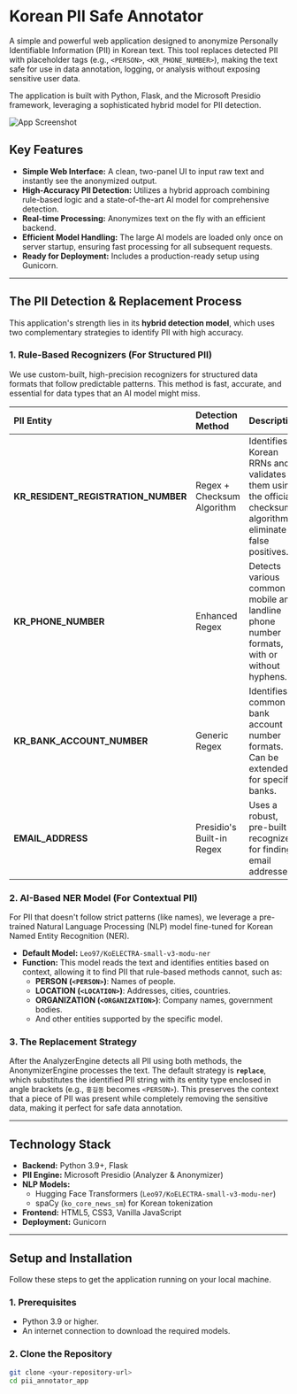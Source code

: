 # Korean PII Safe Annotator

A simple and powerful web application designed to anonymize Personally Identifiable Information (PII) in Korean text. This tool replaces detected PII with placeholder tags (e.g., `<PERSON>`, `<KR_PHONE_NUMBER>`), making the text safe for use in data annotation, logging, or analysis without exposing sensitive user data.

The application is built with Python, Flask, and the Microsoft Presidio framework, leveraging a sophisticated hybrid model for PII detection.

![App Screenshot](https://i.imgur.com/kP12a9G.png)

## Key Features

-   **Simple Web Interface:** A clean, two-panel UI to input raw text and instantly see the anonymized output.
-   **High-Accuracy PII Detection:** Utilizes a hybrid approach combining rule-based logic and a state-of-the-art AI model for comprehensive detection.
-   **Real-time Processing:** Anonymizes text on the fly with an efficient backend.
-   **Efficient Model Handling:** The large AI models are loaded only once on server startup, ensuring fast processing for all subsequent requests.
-   **Ready for Deployment:** Includes a production-ready setup using Gunicorn.

---

## The PII Detection & Replacement Process

This application's strength lies in its **hybrid detection model**, which uses two complementary strategies to identify PII with high accuracy.

### 1. Rule-Based Recognizers (For Structured PII)

We use custom-built, high-precision recognizers for structured data formats that follow predictable patterns. This method is fast, accurate, and essential for data types that an AI model might miss.

| PII Entity | Detection Method | Description |
| :--- | :--- | :--- |
| **KR_RESIDENT_REGISTRATION_NUMBER** | Regex + Checksum Algorithm | Identifies Korean RRNs and validates them using the official checksum algorithm to eliminate false positives. |
| **KR_PHONE_NUMBER** | Enhanced Regex | Detects various common mobile and landline phone number formats, with or without hyphens. |
| **KR_BANK_ACCOUNT_NUMBER** | Generic Regex | Identifies common bank account number formats. Can be extended for specific banks. |
| **EMAIL_ADDRESS** | Presidio's Built-in Regex | Uses a robust, pre-built recognizer for finding email addresses. |

### 2. AI-Based NER Model (For Contextual PII)

For PII that doesn't follow strict patterns (like names), we leverage a pre-trained Natural Language Processing (NLP) model fine-tuned for Korean Named Entity Recognition (NER).

-   **Default Model:** `Leo97/KoELECTRA-small-v3-modu-ner`
-   **Function:** This model reads the text and identifies entities based on context, allowing it to find PII that rule-based methods cannot, such as:
    -   **PERSON (`<PERSON>`)**: Names of people.
    -   **LOCATION (`<LOCATION>`)**: Addresses, cities, countries.
    -   **ORGANIZATION (`<ORGANIZATION>`)**: Company names, government bodies.
    -   And other entities supported by the specific model.

### 3. The Replacement Strategy

After the AnalyzerEngine detects all PII using both methods, the AnonymizerEngine processes the text. The default strategy is **`replace`**, which substitutes the identified PII string with its entity type enclosed in angle brackets (e.g., `홍길동` becomes `<PERSON>`). This preserves the context that a piece of PII was present while completely removing the sensitive data, making it perfect for safe data annotation.

---

## Technology Stack

-   **Backend:** Python 3.9+, Flask
-   **PII Engine:** Microsoft Presidio (Analyzer & Anonymizer)
-   **NLP Models:**
    -   Hugging Face Transformers (`Leo97/KoELECTRA-small-v3-modu-ner`)
    -   spaCy (`ko_core_news_sm`) for Korean tokenization
-   **Frontend:** HTML5, CSS3, Vanilla JavaScript
-   **Deployment:** Gunicorn

---

## Setup and Installation

Follow these steps to get the application running on your local machine.

### 1. Prerequisites

-   Python 3.9 or higher.
-   An internet connection to download the required models.

### 2. Clone the Repository

```bash
git clone <your-repository-url>
cd pii_annotator_app